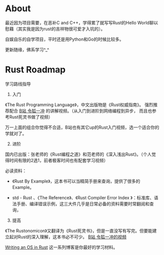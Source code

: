 # About

最近因为项目需要，在恶补C and C++，学得累了就写写Rust的Hello World聊以慰藉（其实我是因为rust的吉祥物很可爱才入坑的）。

自娱自乐的自学项目，平时还是用Python和Go的时候比较多。

更新随缘，佛系学习^_^


# Rust Roadmap

学习路线指导

1. 入门

《The Rust Programming Language》，中文出版物是《Rust权威指南》。
强烈推荐配合 [B站 令狐一冲](https://www.bilibili.com/video/BV1xJ411B79h) 的讲解视频。（从入门到进阶到网络编程到异步， 而且也参考Rust死灵书做了视频）

万一上面的组合你觉得不合适，B站也有其它up的Rust入门视频，选一个适合你的学就对了。

2. 进阶

国内已出版：张老师的《Rust编程之道》和范老师的《深入浅出Rust》。（个人觉得时间有限的2选1，前者极客时间也有配套学习视频）

必读资料：

- 《Rust By Example》，这本书可以当精简手册来查询，提供了很多的Example。

- std - Rust 、《The Reference》、《Rust Compiler Error Index 》：标准库、语法手册、编译错误示例，这三大件几乎是日常必备的资料需要时常翻阅和查询，

3. 提高

《The Rustonomicon》又翻译为《Rust死灵书》，但是一直没写有写完。但要能建立起对Rust的深入理解，这本书必不可少。 [B站 令狐一冲的视频](https://www.bilibili.com/video/BV1xp4y1a78D)

[Writing an OS in Rust](https://os.phil-opp.com/) 这一系列博客是你最好的学习材料。